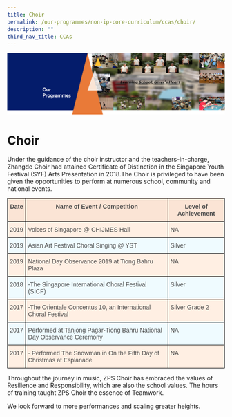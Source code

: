 ```yaml
---
title: Choir
permalink: /our-programmes/non-ip-core-curriculum/ccas/choir/
description: ""
third_nav_title: CCAs
---
```


![](/images/OurProgrammes1.png)

Choir
=====

Under the guidance of the choir instructor and the teachers-in-charge, Zhangde Choir had attained Certificate of Distinction in the Singapore Youth Festival (SYF) Arts Presentation in 2018.The Choir is privileged to have been given the opportunities to perform at numerous school, community and national events.

<style type="text/css">
.tg  {border-collapse:collapse;border-spacing:0;}
.tg td{border-color:black;border-style:solid;border-width:1px;font-family:Arial, sans-serif;font-size:14px;
  overflow:hidden;padding:10px 5px;word-break:normal;}
.tg th{border-color:black;border-style:solid;border-width:1px;font-family:Arial, sans-serif;font-size:14px;
  font-weight:normal;overflow:hidden;padding:10px 5px;word-break:normal;}
.tg .tg-pkaw{background-color:#FBE4D5;color:#4C4C4C;font-weight:bold;text-align:center;vertical-align:top}
.tg .tg-jxeu{background-color:#EFFBFF;color:#4C4C4C;text-align:left;vertical-align:top}
.tg .tg-yahg{background-color:#FFEFE3;color:#4C4C4C;text-align:left;vertical-align:top}
.tg .tg-6zpi{background-color:#FFEFE3;color:#4C4C4C;text-align:center;vertical-align:top}
.tg .tg-sueg{background-color:#EFFBFF;color:#4C4C4C;text-align:center;vertical-align:top}
</style>
<table class="tg">
<thead>
  <tr>
    <th class="tg-pkaw">Date</th>
    <th class="tg-pkaw">Name of Event / Competition</th>
    <th class="tg-pkaw">Level of Achievement</th>
  </tr>
</thead>
<tbody>
  <tr>
    <td class="tg-6zpi">2019</td>
    <td class="tg-yahg"> Voices of Singapore @ CHIJMES Hall</td>
    <td class="tg-yahg">NA</td>
  </tr>
  <tr>
    <td class="tg-sueg">2019</td>
    <td class="tg-jxeu">Asian Art Festival Choral Singing @ YST</td>
    <td class="tg-jxeu">Silver</td>
  </tr>
  <tr>
    <td class="tg-6zpi">2019</td>
    <td class="tg-yahg">National Day Observance 2019 at Tiong Bahru Plaza</td>
    <td class="tg-yahg">NA</td>
  </tr>
  <tr>
    <td class="tg-sueg">2018</td>
    <td class="tg-jxeu">-The Singapore International Choral Festival (SICF)</td>
    <td class="tg-jxeu"> Silver</td>
  </tr>
  <tr>
    <td class="tg-6zpi">2017</td>
    <td class="tg-yahg">-The Orientale Concentus 10, an International Choral Festival</td>
    <td class="tg-yahg">Silver Grade 2</td>
  </tr>
  <tr>
    <td class="tg-sueg">2017</td>
    <td class="tg-jxeu">Performed at Tanjong Pagar-Tiong Bahru National Day Observance Ceremony</td>
    <td class="tg-jxeu">NA</td>
  </tr>
  <tr>
    <td class="tg-6zpi">2017</td>
    <td class="tg-yahg">- Performed The Snowman in On the Fifth Day of Christmas at Esplanade</td>
    <td class="tg-yahg">NA</td>
  </tr>
</tbody>
</table>

Throughout the journey in music, ZPS Choir has embraced the values of Resilience and Responsibility, which are also the school values. The hours of training taught ZPS Choir the essence of Teamwork.

We look forward to more performances and scaling greater heights.